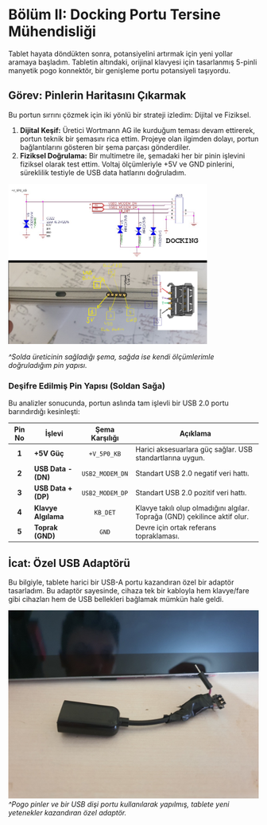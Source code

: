 # Bölüm II: Docking Portu Tersine Mühendisliği

Tablet hayata döndükten sonra, potansiyelini artırmak için yeni yollar aramaya başladım. Tabletin altındaki, orijinal klavyesi için tasarlanmış 5-pinli manyetik pogo konnektör, bir genişleme portu potansiyeli taşıyordu.

## Görev: Pinlerin Haritasını Çıkarmak

Bu portun sırrını çözmek için iki yönlü bir strateji izledim: Dijital ve Fiziksel.

1.  **Dijital Keşif:** Üretici Wortmann AG ile kurduğum teması devam ettirerek, portun teknik bir şemasını rica ettim. Projeye olan ilgimden dolayı, portun bağlantılarını gösteren bir şema parçası gönderdiler.
2.  **Fiziksel Doğrulama:** Bir multimetre ile, şemadaki her bir pinin işlevini fiziksel olarak test ettim. Voltaj ölçümleriyle +5V ve GND pinlerini, süreklilik testiyle de USB data hatlarını doğruladım.

<p float="left">
  <img src="../assets/images/thumbnail_pin_belegung_F1T.jpg" width="400" />
  <img src="../assets/images/pin%20diyagram%20tablet.png" width="400" /> 
</p>

*^Solda üreticinin sağladığı şema, sağda ise kendi ölçümlerimle doğruladığım pin yapısı.*

### Deşifre Edilmiş Pin Yapısı (Soldan Sağa)

Bu analizler sonucunda, portun aslında tam işlevli bir USB 2.0 portu barındırdığı kesinleşti:

| Pin No | İşlevi                | Şema Karşılığı | Açıklama                                                                |
| :----: | ------------------- | :------------: | ----------------------------------------------------------------------- |
| **1**  | **+5V Güç**         |  `+V_5P0_KB`   | Harici aksesuarlara güç sağlar. USB standartlarına uygun.                 |
| **2**  | **USB Data - (DN)** | `USB2_MODEM_DN`| Standart USB 2.0 negatif veri hattı.                                    |
| **3**  | **USB Data + (DP)** | `USB2_MODEM_DP`| Standart USB 2.0 pozitif veri hattı.                                    |
| **4**  | **Klavye Algılama** |    `KB_DET`    | Klavye takılı olup olmadığını algılar. Toprağa (GND) çekilince aktif olur. |
| **5**  | **Toprak (GND)**    |     `GND`      | Devre için ortak referans topraklaması.                                   |

## İcat: Özel USB Adaptörü

Bu bilgiyle, tablete harici bir USB-A portu kazandıran özel bir adaptör tasarladım. Bu adaptör sayesinde, cihaza tek bir kabloyla hem klavye/fare gibi cihazları hem de USB bellekleri bağlamak mümkün hale geldi.

![Özel USB Adaptörüm](../assets/images/tablete%20bağlanan%20usb%20dişi%20kısım.jpg)
*^Pogo pinler ve bir USB dişi portu kullanılarak yapılmış, tablete yeni yetenekler kazandıran özel adaptör.*
